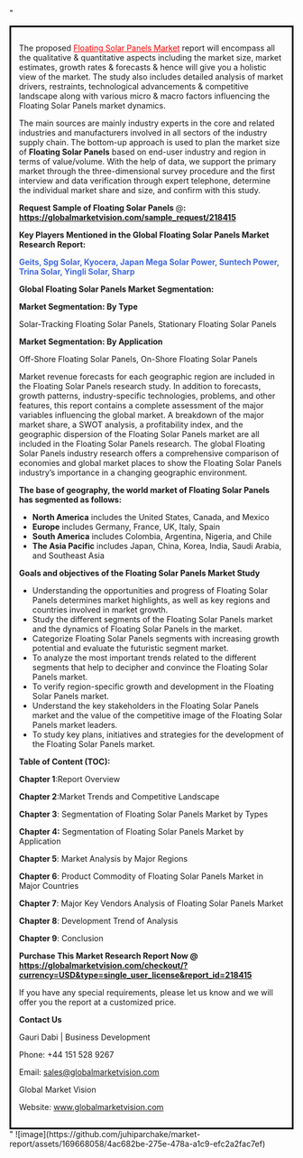 "<div style='border: 3px solid black; padding: 1em;'>

The proposed <a style='color: #ff0000;' href='https://globalmarketvision.com/reports/global-floating-solar-panels-market/218415'>Floating Solar Panels Market</a> report will encompass all the qualitative &amp; quantitative aspects including the market size, market estimates, growth rates &amp; forecasts &amp; hence will give you a holistic view of the market. The study also includes detailed analysis of market drivers, restraints, technological advancements &amp; competitive landscape along with various micro &amp; macro factors influencing the Floating Solar Panels market dynamics.

The main sources are mainly industry experts in the core and related industries and manufacturers involved in all sectors of the industry supply chain. The bottom-up approach is used to plan the market size of <strong>Floating Solar Panels</strong> based on end-user industry and region in terms of value/volume. With the help of data, we support the primary market through the three-dimensional survey procedure and the first interview and data verification through expert telephone, determine the individual market share and size, and confirm with this study.

<strong>Request Sample of Floating Solar Panels </strong>@<strong>:</strong><strong> <a style='color: #ff0000;' href='https://globalmarketvision.com/sample_request/218415?utm_source=linkedinPulse&utm_medium=Juhi&utm_campaign=Juhi'><strong>https://globalmarketvision.com/sample_request/218415</strong></a></strong>

<strong>Key Players Mentioned in the Global Floating Solar Panels Market Research Report:</strong>

<strong style='color: #4169e1;'>Geits, Spg Solar, Kyocera, Japan Mega Solar Power, Suntech Power, Trina Solar, Yingli Solar, Sharp</strong>

<strong>Global Floating Solar Panels Market Segmentation:</strong>

<strong>Market Segmentation: By Type</strong>

Solar-Tracking Floating Solar Panels, Stationary Floating Solar Panels

<strong>Market Segmentation: By Application</strong>

Off-Shore Floating Solar Panels, On-Shore Floating Solar Panels

Market revenue forecasts for each geographic region are included in the Floating Solar Panels research study. In addition to forecasts, growth patterns, industry-specific technologies, problems, and other features, this report contains a complete assessment of the major variables influencing the global market. A breakdown of the major market share, a SWOT analysis, a profitability index, and the geographic dispersion of the Floating Solar Panels market are all included in the Floating Solar Panels research. The global Floating Solar Panels industry research offers a comprehensive comparison of economies and global market places to show the Floating Solar Panels industry’s importance in a changing geographic environment.

<strong>The base of geography, the world market of Floating Solar Panels has segmented as follows:</strong>
<ul>
  <li><strong>North America</strong> includes the United States, Canada, and Mexico</li>
  <li><strong>Europe</strong> includes Germany, France, UK, Italy, Spain</li>
  <li><strong>South America</strong> includes Colombia, Argentina, Nigeria, and Chile</li>
  <li><strong>The Asia Pacific</strong> includes Japan, China, Korea, India, Saudi Arabia, and Southeast Asia</li>
</ul>
<strong>Goals and objectives of the Floating Solar Panels Market Study</strong>
<ul>
  <li>Understanding the opportunities and progress of Floating Solar Panels determines market highlights, as well as key regions and countries involved in market growth.</li>
  <li>Study the different segments of the Floating Solar Panels market and the dynamics of Floating Solar Panels in the market.</li>
  <li>Categorize Floating Solar Panels segments with increasing growth potential and evaluate the futuristic segment market.</li>
  <li>To analyze the most important trends related to the different segments that help to decipher and convince the Floating Solar Panels market.</li>
  <li>To verify region-specific growth and development in the Floating Solar Panels market.</li>
  <li>Understand the key stakeholders in the Floating Solar Panels market and the value of the competitive image of the Floating Solar Panels market leaders.</li>
  <li>To study key plans, initiatives and strategies for the development of the Floating Solar Panels market.</li>
</ul>
<strong>Table of Content (TOC): </strong>

<strong>Chapter 1</strong>:Report Overview

<strong>Chapter 2</strong>:Market Trends and Competitive Landscape

<strong>Chapter 3</strong>: Segmentation of Floating Solar Panels Market by Types

<strong>Chapter 4:</strong> Segmentation of Floating Solar Panels Market by Application

<strong>Chapter 5</strong>: Market Analysis by Major Regions

<strong>Chapter 6</strong>: Product Commodity of Floating Solar Panels Market in Major Countries

<strong>Chapter 7</strong>: Major Key Vendors Analysis of Floating Solar Panels Market

<strong>Chapter 8</strong>: Development Trend of Analysis

<strong>Chapter 9</strong>: Conclusion

<strong>Purchase This Market Research Report Now @</strong><strong> <strong><a style='color: #ff0000;' href='https://globalmarketvision.com/checkout/?currency=USD&type=single_user_license&report_id=218415?utm_source=linkedinPulse&utm_medium=Juhi&utm_campaign=Juhi'>https://globalmarketvision.com/checkout/?currency=USD&type=single_user_license&report_id=218415</a></strong>
</strong>

If you have any special requirements, please let us know and we will offer you the report at a customized price.

<strong>Contact Us</strong>

Gauri Dabi | Business Development

Phone: +44 151 528 9267

Email: <a href='mailto:sales@globalmarketvision.com'>sales@globalmarketvision.com</a>

Global Market Vision

Website: <a href='http://www.globalmarketvision.com/'>www.globalmarketvision.com</a>

</div>"
![image](https://github.com/juhiparchake/market-report/assets/169668058/4ac682be-275e-478a-a1c9-efc2a2fac7ef)
